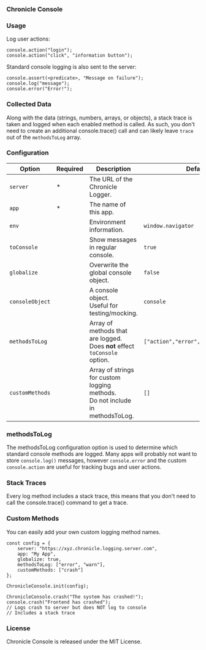 ### Chronicle Console

### Usage

Log user actions:

```
console.action("login");
console.action("click", "information button");
```

Standard console logging is also sent to the server:

```
console.assert(<predicate>, "Message on failure");
console.log("message");
console.error("Error!");
```

### Collected Data

Along with the data (strings, numbers, arrays, or objects), a stack trace is taken and logged when each enabled method is called. As such, you don't need to create an additional console.trace() call and can likely leave `trace` out of the `methodsToLog` array.

### Configuration

| Option          | Required | Description                                                                     | Default                              |
| --------------- | -------- | ------------------------------------------------------------------------------- | ------------------------------------ |
| `server`        | \*       | The URL of the Chronicle Logger.                                                |                                      |
| `app`           | \*       | The name of this app.                                                           |                                      |
| `env`           |          | Environment information.                                                        | `window.navigator`                   |
| `toConsole`     |          | Show messages in regular console.                                               | `true`                               |
| `globalize`     |          | Overwrite the global console object.                                            | `false`                              |
| `consoleObject` |          | A console object.<br>Useful for testing/mocking.                                | `console`                            |
| `methodsToLog`  |          | Array of methods that are logged.<br>Does **not** effect `toConsole` option.    | `["action","error","warn","assert"]` |
| `customMethods` |          | Array of strings for custom logging methods.<br>Do not include in methodsToLog. | `[]`                                 |

### methodsToLog

The methodsToLog configuration option is used to determine which standard console methods are logged. Many apps will probably not want to store `console.log()` messages, however `console.error` and the custom `console.action` are useful for tracking bugs and user actions.

### Stack Traces

Every log method includes a stack trace, this means that you don't need to call the console.trace() command to get a trace.

### Custom Methods

You can easily add your own custom logging method names.

```
const config = {
    server: "https://xyz.chronicle.logging.server.com",
    app: "My App",
    globalize: true,
    methodsToLog: ["error", "warn"],
    customMethods: ["crash"]
};

ChronicleConsole.init(config);

ChronicleConsole.crash("The system has crashed!");
console.crash("Frontend has crashed");
// Logs crash to server but does NOT log to console
// Includes a stack trace
```

### License

Chronicle Console is released under the MIT License.
